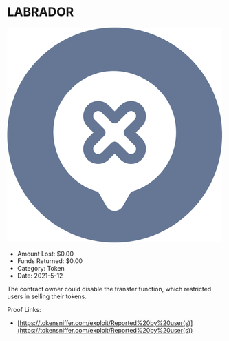 # LABRADOR
![LABRADOR](/rektimages/LABRADOR.png)
- Amount Lost: $0.00
- Funds Returned: $0.00
- Category: Token
- Date: 2021-5-12

The contract owner could disable the transfer function, which restricted users in selling their tokens.  
  



Proof Links:
- [https://tokensniffer.com/exploit/Reported%20by%20user(s)](https://tokensniffer.com/exploit/Reported%20by%20user(s))


